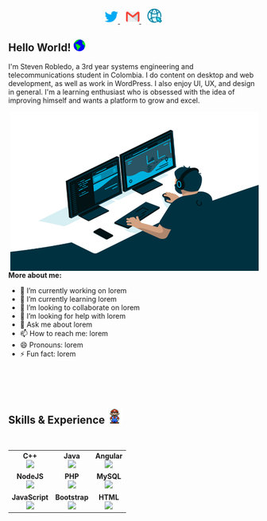 <!-- BANNER GOES HERE -->

<p align='center'>
  <a href="https://twitter.com/stevrob790">
    <img width="27px" src="Assets/Twitter.svg" />
  </a>&nbsp;&nbsp;
  <a href="mailto:stevenrobledo790@gmail.com">
    <img width="27px" src="Assets/Gmail.svg" />
  </a>&nbsp;&nbsp;
  <a href="https://www.toofreak.com">
    <img width="31px" src="Assets/Website.svg" />
  </a>
</p>

## Hello World!  <img src="Assets/Earth.gif" width="24px">

I'm Steven Robledo, a 3rd year systems engineering and telecommunications student in Colombia. I do content on desktop and web development, as well as work in WordPress. I also enjoy UI, UX, and design in general. I'm a learning enthusiast who is obsessed with the idea of improving himself and wants a platform to grow and excel. 

<img align="right" alt="GIF" src="Assets/code.gif" width="500" height="320" />

**More about me:**

- 🔭 I’m currently working on lorem 
- 🌱 I’m currently learning lorem 
- 👯 I’m looking to collaborate on lorem 
- 🤔 I’m looking for help with lorem 
- 💬 Ask me about lorem 
- 📫 How to reach me: lorem 
- 😄 Pronouns: lorem 
- ⚡ Fun fact: lorem 

<!-- 📫 How to reach me: [@abhisheknaiidu](https://twitter.com/abhisheknaiidu); -->
<!-- 📝[Resume](https://drive.google.com/file/d/1sZ5DFLoYLKvJmgoyJc6VZs-JYROl7A9o/view) -->

<br>
<br>
<br>

## Skills & Experience&nbsp;<img src="Assets/Mario_Hello_Big.gif" width="30px">

<br>
<table>
<tbody>
 <tr>
<td align="center">
<span><b><center>C++</center></b></span> 
   <a href="https://en.wikipedia.org/wiki/C%2B%2B"><img height=55 src="https://isocpp.org/assets/images/cpp_logo.png"></a> 
</td>

<td align="center">
<span><b><center>Java</center></b></span> 
   <a href="https://go.java"><img height=65 src="https://devicons.github.io/devicon/devicon.git/icons/java/java-original.svg"></a> 
</td>

<td align="center">
<span><b><center>Angular</center></b></span> 
   <a href="https://angular.io"><img height=55 src="https://devicons.github.io/devicon/devicon.git/icons/angularjs/angularjs-original.svg"></a> 
</td>
</tr>

<tr>
<td align="center">
<span><b><center>NodeJS</center></b></span> 
   <a href="https://nodejs.org/en/about/"><img height=58 src="https://img.icons8.com/color/2x/nodejs.png"></a> 
</td>

<td align="center">
<span><b><center>PHP</center></b></span> 
   <a href="https://www.php.net"><img height=65 src="https://devicons.github.io/devicon/devicon.git/icons/php/php-original.svg"></a> 
</td>

<td align="center">
<span><b><center>MySQL</center></b></span> 
   <a href="https://www.mysql.com"><img height=55 src="https://devicons.github.io/devicon/devicon.git/icons/mysql/mysql-original.svg"></a> 
</td>
</tr>

<tr>
<td align="center">
<span><b><center>JavaScript</center></b></span> 
   <a href="https://javascript.info/intro"><img height=51 src="https://devicons.github.io/devicon/devicon.git/icons/javascript/javascript-original.svg"></a> 
 </td>
  
<td align="center">
<span><b><center>Bootstrap</center></b></span> 
   <a href="https://getbootstrap.com"><img height=51 src="https://devicons.github.io/devicon/devicon.git/icons/bootstrap/bootstrap-plain.svg"></a> 
</td>

<td align="center">
<span><b><center>HTML</center></b></span> 
   <a href="https://www.w3schools.com/html/html_intro.asp"><img height=51 src="https://devicons.github.io/devicon/devicon.git/icons/html5/html5-original.svg"></a> 
</td>
</tr>

</tbody>
</table>
